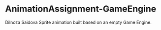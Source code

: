 # AnimationAssignment-GameEngine
Dilnoza Saidova
Sprite animation built based on an empty Game Engine.
